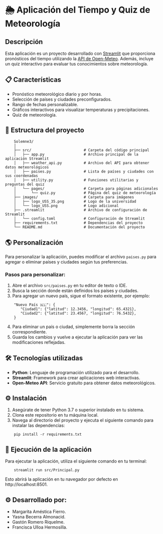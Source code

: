 # 🌦️ Aplicación del Tiempo y Quiz de Meteorología

## Descripción

Esta aplicación es un proyecto desarrollado con [Streamlit](https://streamlit.io/) que proporciona pronósticos del tiempo utilizando la [API de Open-Meteo](https://open-meteo.com/). Además, incluye un quiz interactivo para evaluar tus conocimientos sobre meteorología.

## 📋 Características

- Pronóstico meteorológico diario y por horas.
- Selección de países y ciudades preconfigurados.
- Rango de fechas personalizable.
- Gráficos interactivos para visualizar temperaturas y precipitaciones.
- Quiz de meteorología.

## 📂 Estructura del proyecto
```
    Solemne3/
    │
    ├── src/                        # Carpeta del código principal
    │   ├── app.py                  # Archivo principal de la aplicación Streamlit
    │   ├── weather_api.py          # Archivo del API para obtener datos meteorológicos
    │   ├── paises.py               # Lista de países y ciudades con sus coordenadas 
    │   ├── utility.py              # Funciones utilitarias y preguntas del quiz
    │   └── pages/                  # Carpeta para páginas adicionales
    │       └── quiz.py             # Página del quiz de meteorología
    ├── images/                     # Carpeta para imágenes
    │   ├── logo_USS_35.png         # Logo de la universidad
    │   └── logo_USS.png            # Logo adicional
    ├── .streamlit                  # Archivo de configuración de Streamlit
    │   └── config.toml             # Configuración de Streamlit
    ├── requirements.txt            # Dependencias del proyecto
    └── README.md                   # Documentación del proyecto
```

## 🌎 Personalización

Para personalizar la aplicación, puedes modificar el archivo `paises.py` para agregar o eliminar países y ciudades según tus preferencias. 

### Pasos para personalizar:

1. Abre el archivo `src/paises.py` en tu editor de texto o IDE.
2. Busca la sección donde están definidos los países y ciudades.
3. Para agregar un nuevo país, sigue el formato existente, por ejemplo:

```
    "Nuevo País 🇳🇱": {
       "Ciudad1": {"latitud": 12.3456, "longitud": 65.4321},
       "Ciudad2": {"latitud": 23.4567, "longitud": 76.5432},
    }
```
4. Para eliminar un país o ciudad, simplemente borra la sección correspondiente.
5. Guarda los cambios y vuelve a ejecutar la aplicación para ver las modificaciones reflejadas.

## 🛠️ Tecnologías utilizadas

- **Python**: Lenguaje de programación utilizado para el desarrollo.
- **Streamlit**: Framework para crear aplicaciones web interactivas.
- **Open-Meteo API**: Servicio gratuito para obtener datos meteorológicos.

## ⚙️ Instalación

1. Asegúrate de tener Python 3.7 o superior instalado en tu sistema.
2. Clona este repositorio en tu máquina local.
3. Navega al directorio del proyecto y ejecuta el siguiente comando para instalar las dependencias:

```
    pip install -r requirements.txt
```
## 🚀 Ejecución de la aplicación

Para ejecutar la aplicación, utiliza el siguiente comando en tu terminal:
    
```
    streamlit run src/Principal.py
```

Esto abrirá la aplicación en tu navegador por defecto en http://localhost:8501.

## ⚙ Desarrollado por: 

- Margarita Améstica Fierro.
- Yasna Becerra Almonacid.
- Gastón Romero Riquelme.
- Francisca Ulloa Hermosilla.
